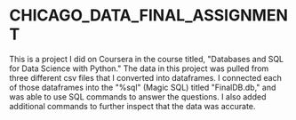 # CHICAGO_DATA_FINAL_ASSIGNMENT
This is a project I did on Coursera in the course titled, "Databases and SQL for Data Science with Python."
The data in this project was pulled from three different csv files that I converted into dataframes. I connected each of those dataframes into the "%sql" (Magic SQL) titled "FinalDB.db," and was able to use SQL commands to answer the questions. I also added additional commands to further inspect that the data was accurate.
